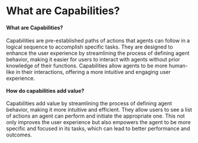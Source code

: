 # What are Capabilities?

#### What are Capabilities?&#x20;

Capabilities are pre-established paths of actions that agents can follow in a logical sequence to accomplish specific tasks. They are designed to enhance the user experience by streamlining the process of defining agent behavior, making it easier for users to interact with agents without prior knowledge of their functions. Capabilities allow agents to be more human-like in their interactions, offering a more intuitive and engaging user experience.\
\
**How do capabilities add value?**\
\
Capabilities add value by streamlining the process of defining agent behavior, making it more intuitive and efficient. They allow users to see a list of actions an agent can perform and initiate the appropriate one. This not only improves the user experience but also empowers the agent to be more specific and focused in its tasks, which can lead to better performance and outcomes.

